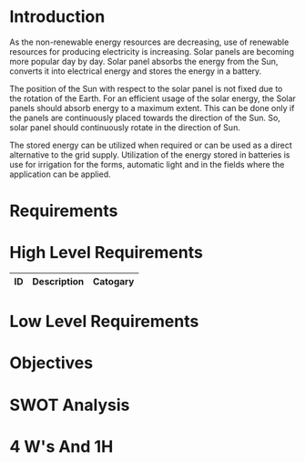 # Introduction

As the non-renewable energy resources are decreasing, use of renewable resources for producing electricity is increasing. 
Solar panels are becoming more popular day by day. Solar panel absorbs the energy from the Sun, converts it into electrical energy and stores the energy in a battery.

The position of the Sun with respect to the solar panel is not fixed due to the rotation of the Earth. For an efficient usage of the solar energy, the Solar panels should absorb energy to a maximum extent. 
This can be done only if the panels are continuously placed towards the direction of the Sun. So, solar panel should continuously rotate in the direction of Sun.

The stored energy can be utilized when required or can be used as a direct alternative to the grid supply. 
Utilization of the energy stored in batteries is use for irrigation for the forms, automatic light and in the fields where the application can be applied.

# Requirements

# High Level Requirements

|ID|Description|Catogary|
|-----|--------|---------|


# Low Level Requirements
# Objectives
# SWOT Analysis
# 4 W's And 1H
